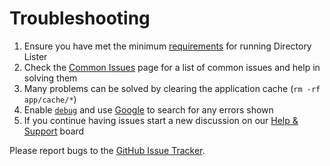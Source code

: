 # Troubleshooting

1. Ensure you have met the minimum [requirements](../getting-started/installation.md#requirements) for running Directory Lister
2. Check the [Common Issues](common-issues.md) page for a list of common issues and help in solving them
3. Many problems can be solved by clearing the application cache \(`rm -rf app/cache/*`\)
4. Enable [`debug`](../configuration/app-config-reference.md#debug) and use [Google](https://www.google.com) to search for any errors shown
5. If you continue having issues start a new discussion on our [Help & Support](https://github.com/DirectoryLister/DirectoryLister/discussions/categories/help-support) board

Please report bugs to the [GitHub Issue Tracker](https://github.com/DirectoryLister/DirectoryLister/issues).

